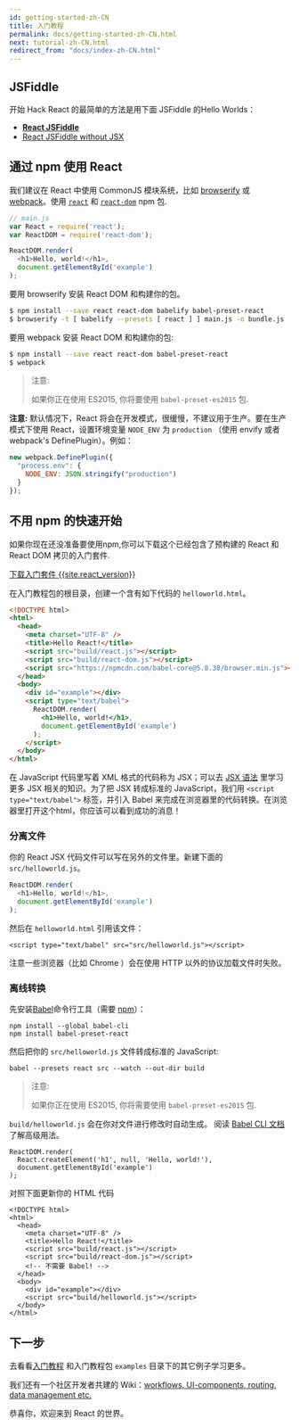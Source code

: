 ```yaml
---
id: getting-started-zh-CN
title: 入门教程
permalink: docs/getting-started-zh-CN.html
next: tutorial-zh-CN.html
redirect_from: "docs/index-zh-CN.html"
---
```


## JSFiddle

开始 Hack React 的最简单的方法是用下面 JSFiddle 的Hello Worlds：

 * **[React JSFiddle](https://jsfiddle.net/reactjs/69z2wepo/)**
 * [React JSFiddle without JSX](https://jsfiddle.net/reactjs/5vjqabv3/)

## 通过 npm 使用 React

我们建议在 React 中使用 CommonJS 模块系统，比如 [browserify](http://browserify.org/) 或 [webpack](https://webpack.github.io/)。使用 [`react`](https://www.npmjs.com/package/react) 和 [`react-dom`](https://www.npmjs.com/package/react-dom) npm 包.

```js
// main.js
var React = require('react');
var ReactDOM = require('react-dom');

ReactDOM.render(
  <h1>Hello, world!</h1>,
  document.getElementById('example')
);
```

要用 browserify 安装 React DOM 和构建你的包。

```sh
$ npm install --save react react-dom babelify babel-preset-react
$ browserify -t [ babelify --presets [ react ] ] main.js -o bundle.js
```

要用 webpack 安装 React DOM 和构建你的包:  

```sh
$ npm install --save react react-dom babel-preset-react
$ webpack
```

> 注意:
>
> 如果你正在使用 ES2015, 你将要使用 `babel-preset-es2015` 包.

**注意:** 默认情况下，React 将会在开发模式，很缓慢，不建议用于生产。要在生产模式下使用 React，设置环境变量 `NODE_ENV` 为 `production` （使用 envify 或者 webpack's DefinePlugin）。例如：

```js
new webpack.DefinePlugin({
  "process.env": {
    NODE_ENV: JSON.stringify("production")
  }
});
```

## 不用 npm 的快速开始

如果你现在还没准备要使用npm,你可以下载这个已经包含了预构建的 React 和 React DOM 拷贝的入门套件. 

<div class="buttons-unit downloads">
  <a href="/react/downloads/react-{{site.react_version}}.zip" class="button">
    下载入门套件 {{site.react_version}}
  </a>
</div>

在入门教程包的根目录，创建一个含有如下代码的 `helloworld.html`。

```html
<!DOCTYPE html>
<html>
  <head>
    <meta charset="UTF-8" />
    <title>Hello React!</title>
    <script src="build/react.js"></script>
    <script src="build/react-dom.js"></script>
    <script src="https://npmcdn.com/babel-core@5.8.38/browser.min.js"></script>
  </head>
  <body>
    <div id="example"></div>
    <script type="text/babel">
      ReactDOM.render(
        <h1>Hello, world!</h1>,
        document.getElementById('example')
      );
    </script>
  </body>
</html>
```

在 JavaScript 代码里写着 XML 格式的代码称为 JSX；可以去 [JSX 语法](/react/docs/jsx-in-depth.html) 里学习更多 JSX 相关的知识。为了把 JSX 转成标准的 JavaScript，我们用 `<script type="text/babel">` 标签，并引入 Babel 来完成在浏览器里的代码转换。在浏览器里打开这个html，你应该可以看到成功的消息！

### 分离文件

你的 React JSX 代码文件可以写在另外的文件里。新建下面的 `src/helloworld.js`。

```javascript
ReactDOM.render(
  <h1>Hello, world!</h1>,
  document.getElementById('example')
);
```

然后在 `helloworld.html` 引用该文件：

```html{10}
<script type="text/babel" src="src/helloworld.js"></script>
```

注意一些浏览器（比如 Chrome ）会在使用 HTTP 以外的协议加载文件时失败。

### 离线转换

先安装[Babel](http://babeljs.io/)命令行工具（需要 [npm](https://www.npmjs.com/)）：

```
npm install --global babel-cli
npm install babel-preset-react
```

然后把你的 `src/helloworld.js` 文件转成标准的 JavaScript:

```
babel --presets react src --watch --out-dir build
```

> 注意:
>
> 如果你正在使用 ES2015, 你将需要使用 `babel-preset-es2015` 包.

`build/helloworld.js` 会在你对文件进行修改时自动生成。 阅读 [Babel CLI 文档](http://babeljs.io/docs/usage/cli/) 了解高级用法。

```javascript{2}
ReactDOM.render(
  React.createElement('h1', null, 'Hello, world!'),
  document.getElementById('example')
);
```


对照下面更新你的 HTML 代码

```html{8,12}
<!DOCTYPE html>
<html>
  <head>
    <meta charset="UTF-8" />
    <title>Hello React!</title>
    <script src="build/react.js"></script>
    <script src="build/react-dom.js"></script>
    <!-- 不需要 Babel! -->
  </head>
  <body>
    <div id="example"></div>
    <script src="build/helloworld.js"></script>
  </body>
</html>
```

## 下一步

去看看[入门教程](/react/docs/tutorial.html) 和入门教程包 `examples` 目录下的其它例子学习更多。

我们还有一个社区开发者共建的 Wiki：[workflows, UI-components, routing, data management etc.](https://github.com/facebook/react/wiki/Complementary-Tools)

恭喜你，欢迎来到 React 的世界。

